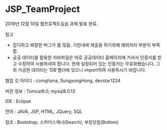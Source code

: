 # JSP_TeamProject

2019년 12월 10일 
웹프로젝트실습 과제 발표 완료.

참고
- 잡다하고 짜잘한 버그가 좀 많음. 기한내에 제출을 하기위해 예외처리 부분이 부족함.
- 공공 데이터를 활용한 자바파일은 따로 공공데이터 홈페이지에 가셔서 인증키를 받고 수정하여 사용하셔야 합니다.
  현재 설정되어 있는 인증키는 무효화됐습니다.
  그 외 가공한 데이터는 'DB'폴더에 있으니 import하여 사용하시기 바랍니다.

협업 깃 아이디 : comghana, SungyongHong, devstar1224

버전 정보 : Tomcat8.0, mysql8.0.13

IDE : Eclipse

언어 : JAVA, JSP, HTML, JQuery, SQL

참조 : Bootstrap, 스카이스캐너(Search), 부킹닷컴(Bottom)
